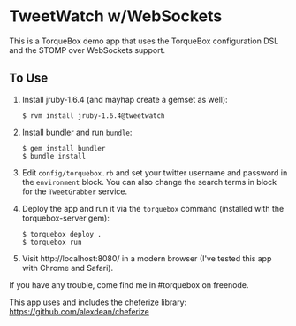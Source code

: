 # TweetWatch w/WebSockets

This is a TorqueBox demo app that uses the TorqueBox configuration
DSL and the STOMP over WebSockets support.

## To Use

1. Install jruby-1.6.4 (and mayhap create a gemset as well):

       $ rvm install jruby-1.6.4@tweetwatch
    
2. Install bundler and run `bundle`:

       $ gem install bundler
       $ bundle install 
   
3. Edit `config/torquebox.rb` and set your twitter username and 
   password in the `environment` block. You can also change the
   search terms in block for the `TweetGrabber` service.
   
4. Deploy the app and run it via the `torquebox` command 
   (installed with the torquebox-server gem):
   
       $ torquebox deploy .
       $ torquebox run

4. Visit http://localhost:8080/ in a modern browser (I've 
   tested this app with Chrome and Safari).
   
If you have any trouble, come find me in #torquebox on freenode.

This app uses and includes the cheferize library: https://github.com/alexdean/cheferize
